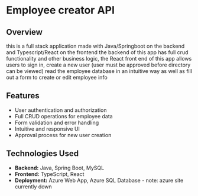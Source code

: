 # Employee creator API

## Overview

this is a full stack application made with Java/Springboot on the backend and Typescript/React on the frontend
the backend of this app has full crud functionality and other business logic, the React front end of
this app allows users to sign in, create a new user (user must be approved before directory can be viewed) read the employee database in an intuitive way as well as fill out a form to create or edit employee info

## Features

- User authentication and authorization
- Full CRUD operations for employee data
- Form validation and error handling
- Intuitive and responsive UI
- Approval process for new user creation

## Technologies Used

- **Backend:** Java, Spring Boot, MySQL
- **Frontend:** TypeScript, React
- **Deployment:** Azure Web App, Azure SQL Database - note: azure site currently down

